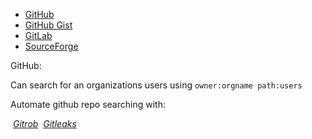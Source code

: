
- [GitHub](https://github.com/)
- [GitHub Gist](https://gist.github.com/)
- [GitLab](https://about.gitlab.com/)
- [SourceForge](https://sourceforge.net/)



GitHub:

Can search for an organizations users using `owner:orgname path:users`

Automate github repo searching with:

 [_Gitrob_](https://github.com/michenriksen/gitrob)  [_Gitleaks_](https://github.com/zricethezav/gitleaks)